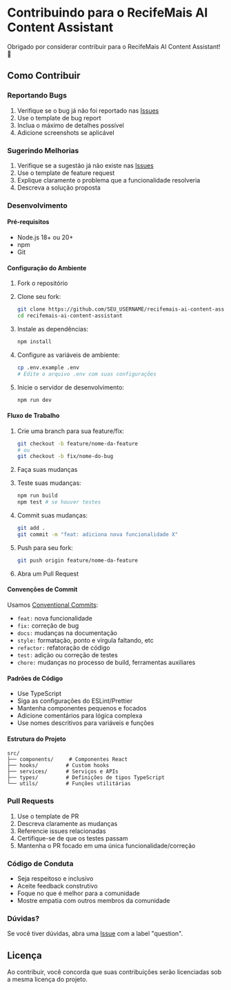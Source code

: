 # Contribuindo para o RecifeMais AI Content Assistant

Obrigado por considerar contribuir para o RecifeMais AI Content Assistant! 🎉

## Como Contribuir

### Reportando Bugs

1. Verifique se o bug já não foi reportado nas [Issues](https://github.com/deyvsonfreire/recifemais-ai-content-assistant/issues)
2. Use o template de bug report
3. Inclua o máximo de detalhes possível
4. Adicione screenshots se aplicável

### Sugerindo Melhorias

1. Verifique se a sugestão já não existe nas [Issues](https://github.com/deyvsonfreire/recifemais-ai-content-assistant/issues)
2. Use o template de feature request
3. Explique claramente o problema que a funcionalidade resolveria
4. Descreva a solução proposta

### Desenvolvimento

#### Pré-requisitos

- Node.js 18+ ou 20+
- npm
- Git

#### Configuração do Ambiente

1. Fork o repositório
2. Clone seu fork:
   ```bash
   git clone https://github.com/SEU_USERNAME/recifemais-ai-content-assistant.git
   cd recifemais-ai-content-assistant
   ```

3. Instale as dependências:
   ```bash
   npm install
   ```

4. Configure as variáveis de ambiente:
   ```bash
   cp .env.example .env
   # Edite o arquivo .env com suas configurações
   ```

5. Inicie o servidor de desenvolvimento:
   ```bash
   npm run dev
   ```

#### Fluxo de Trabalho

1. Crie uma branch para sua feature/fix:
   ```bash
   git checkout -b feature/nome-da-feature
   # ou
   git checkout -b fix/nome-do-bug
   ```

2. Faça suas mudanças
3. Teste suas mudanças:
   ```bash
   npm run build
   npm test # se houver testes
   ```

4. Commit suas mudanças:
   ```bash
   git add .
   git commit -m "feat: adiciona nova funcionalidade X"
   ```

5. Push para seu fork:
   ```bash
   git push origin feature/nome-da-feature
   ```

6. Abra um Pull Request

#### Convenções de Commit

Usamos [Conventional Commits](https://www.conventionalcommits.org/):

- `feat:` nova funcionalidade
- `fix:` correção de bug
- `docs:` mudanças na documentação
- `style:` formatação, ponto e vírgula faltando, etc
- `refactor:` refatoração de código
- `test:` adição ou correção de testes
- `chore:` mudanças no processo de build, ferramentas auxiliares

#### Padrões de Código

- Use TypeScript
- Siga as configurações do ESLint/Prettier
- Mantenha componentes pequenos e focados
- Adicione comentários para lógica complexa
- Use nomes descritivos para variáveis e funções

#### Estrutura do Projeto

```
src/
├── components/     # Componentes React
├── hooks/         # Custom hooks
├── services/      # Serviços e APIs
├── types/         # Definições de tipos TypeScript
└── utils/         # Funções utilitárias
```

### Pull Requests

1. Use o template de PR
2. Descreva claramente as mudanças
3. Referencie issues relacionadas
4. Certifique-se de que os testes passam
5. Mantenha o PR focado em uma única funcionalidade/correção

### Código de Conduta

- Seja respeitoso e inclusivo
- Aceite feedback construtivo
- Foque no que é melhor para a comunidade
- Mostre empatia com outros membros da comunidade

### Dúvidas?

Se você tiver dúvidas, abra uma [Issue](https://github.com/deyvsonfreire/recifemais-ai-content-assistant/issues) com a label "question".

## Licença

Ao contribuir, você concorda que suas contribuições serão licenciadas sob a mesma licença do projeto.